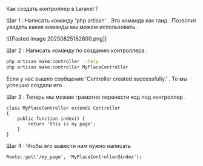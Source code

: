 Как создать контроллер в Laravel ?

Шаг 1 : Написать команду 'php artisan' . Это команда как гаид . Позволит увидеть какие команды мы можем использовать .

![[Pasted image 20250825182600.png]]

Шаг 2 : Написать команду по созданию контроллера .

```cmd
php artisan make:controller  -help
php artisan make:controller MyPlaceController
```

Если у нас вышло сообщение 'Controller created successfully.' . То мы успешно создали его . 

Шаг 3 : Теперь мы можем грамотно перенести код под контроллер .

```mysql
class MyPlaceController extends Controller  
{  
    public function index() {  
        return 'this is my page';  
    }  
}
```

Шаг 4 : Чтобы его вывести нам нужно написать 

```mysql
Route::get('/my_page', 'MyPlaceController@index');
```

